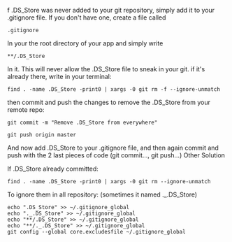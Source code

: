 f .DS_Store was never added to your git repository, simply add it to your .gitignore file.
If you don't have one, create a file called

```
.gitignore
```

In your the root directory of your app and simply write

```
**/.DS_Store
```

In it. This will never allow the .DS_Store file to sneak in your git.
if it's already there, write in your terminal:

```
find . -name .DS_Store -print0 | xargs -0 git rm -f --ignore-unmatch
```

then commit and push the changes to remove the .DS_Store from your remote repo:

```
git commit -m "Remove .DS_Store from everywhere"

git push origin master
```

And now add .DS_Store to your .gitignore file, and then again commit and push with the 2 last pieces of code (git commit..., git push...)
Other Solution

If .DS_Store already committed:

```
find . -name .DS_Store -print0 | xargs -0 git rm --ignore-unmatch
```

To ignore them in all repository: (sometimes it named ._.DS_Store)

```
echo ".DS_Store" >> ~/.gitignore_global
echo "._.DS_Store" >> ~/.gitignore_global
echo "**/.DS_Store" >> ~/.gitignore_global
echo "**/._.DS_Store" >> ~/.gitignore_global
git config --global core.excludesfile ~/.gitignore_global
```